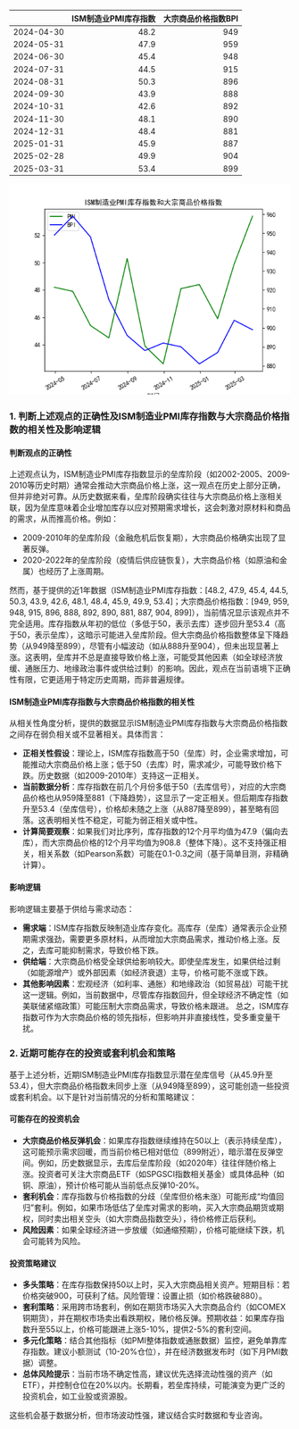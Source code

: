 |            |   ISM制造业PMI库存指数 |   大宗商品价格指数BPI |
|:-----------|-----------------------:|----------------------:|
| 2024-04-30 |                   48.2 |                   949 |
| 2024-05-31 |                   47.9 |                   959 |
| 2024-06-30 |                   45.4 |                   948 |
| 2024-07-31 |                   44.5 |                   915 |
| 2024-08-31 |                   50.3 |                   896 |
| 2024-09-30 |                   43.9 |                   888 |
| 2024-10-31 |                   42.6 |                   892 |
| 2024-11-30 |                   48.1 |                   890 |
| 2024-12-31 |                   48.4 |                   881 |
| 2025-01-31 |                   45.9 |                   887 |
| 2025-02-28 |                   49.9 |                   904 |
| 2025-03-31 |                   53.4 |                   899 |

![图](PMI_BPI.png)

### 1. 判断上述观点的正确性及ISM制造业PMI库存指数与大宗商品价格指数的相关性及影响逻辑

#### 判断观点的正确性
上述观点认为，ISM制造业PMI库存指数显示的垒库阶段（如2002-2005、2009-2010等历史时期）通常会推动大宗商品价格上涨，这一观点在历史上部分正确，但并非绝对可靠。从历史数据来看，垒库阶段确实往往与大宗商品价格上涨相关联，因为垒库意味着企业增加库存以应对预期需求增长，这会刺激对原材料和商品的需求，从而推高价格。例如：
- 2009-2010年的垒库阶段（金融危机后恢复期），大宗商品价格确实出现了显著反弹。
- 2020-2022年的垒库阶段（疫情后供应链恢复），大宗商品价格（如原油和金属）也经历了上涨周期。

然而，基于提供的近1年数据（ISM制造业PMI库存指数：[48.2, 47.9, 45.4, 44.5, 50.3, 43.9, 42.6, 48.1, 48.4, 45.9, 49.9, 53.4]；大宗商品价格指数：[949, 959, 948, 915, 896, 888, 892, 890, 881, 887, 904, 899]），当前情况显示该观点并不完全适用。库存指数从年初的低位（多低于50，表示去库）逐步回升至53.4（高于50，表示垒库），这暗示可能进入垒库阶段。但大宗商品价格指数整体呈下降趋势（从949降至899），尽管有小幅波动（如从888升至904），但未出现显著上涨。这表明，垒库并不总是直接导致价格上涨，可能受其他因素（如全球经济放缓、通胀压力、地缘政治事件或供给过剩）的影响。因此，观点在当前语境下正确性有限，它更适用于特定历史周期，而非普遍规律。

#### ISM制造业PMI库存指数与大宗商品价格指数的相关性
从相关性角度分析，提供的数据显示ISM制造业PMI库存指数与大宗商品价格指数之间存在弱负相关或不显著相关。具体而言：
- **正相关性假设**：理论上，ISM库存指数高于50（垒库）时，企业需求增加，可能推动大宗商品价格上涨；低于50（去库）时，需求减少，可能导致价格下跌。历史数据（如2009-2010年）支持这一正相关。
- **当前数据分析**：库存指数在前几个月份多低于50（去库信号），对应的大宗商品价格也从959降至881（下降趋势），这显示了一定正相关。但后期库存指数升至53.4（垒库信号），价格却未随之上涨（从887降至899），甚至略有回落。这表明相关性不稳定，可能为弱正相关或中性。
- **计算简要观察**：如果我们对比序列，库存指数的12个月平均值为47.9（偏向去库），而大宗商品价格的12个月平均值为908.8（整体下降）。这不支持强正相关，相关系数（如Pearson系数）可能在0.1-0.3之间（基于简单目测，非精确计算）。

#### 影响逻辑
影响逻辑主要基于供给与需求动态：
- **需求端**：ISM库存指数反映制造业库存变化。高库存（垒库）通常表示企业预期需求强劲，需要更多原材料，从而增加大宗商品需求，推动价格上涨。反之，去库可能抑制需求，导致价格下跌。
- **供给端**：大宗商品价格受全球供给影响较大。即使垒库发生，如果供给过剩（如能源增产）或外部因素（如经济衰退）主导，价格可能不涨或下跌。
- **其他影响因素**：宏观经济（如利率、通胀）和地缘政治（如贸易战）可能干扰这一逻辑。例如，当前数据中，尽管库存指数回升，但全球经济不确定性（如美联储紧缩政策）可能压制大宗商品需求，导致价格未跟进。
总之，ISM库存指数可作为大宗商品价格的领先指标，但影响并非直接线性，受多重变量干扰。

### 2. 近期可能存在的投资或套利机会和策略
基于上述分析，近期ISM制造业PMI库存指数显示潜在垒库信号（从45.9升至53.4），但大宗商品价格指数未同步上涨（从949降至899），这可能创造一些投资或套利机会。以下是针对当前情况的分析和策略建议：

#### 可能存在的投资机会
- **大宗商品价格反弹机会**：如果库存指数继续维持在50以上（表示持续垒库），这可能预示需求回暖，而当前价格已相对低位（899附近），暗示潜在反弹空间。例如，历史数据显示，去库后垒库阶段（如2020年）往往伴随价格上涨。投资者可关注大宗商品ETF（如SPGSCI指数相关基金）或具体品种（如铜、原油），预计价格可能从当前低点反弹10-20%。
- **套利机会**：库存指数与价格指数的分歧（垒库但价格未涨）可能形成“均值回归”套利。例如，如果市场低估了垒库对需求的影响，买入大宗商品期货或期权，同时卖出相关空头（如大宗商品指数空头），待价格修正后获利。
- **风险因素**：如果全球经济进一步放缓（如通缩预期），价格可能继续下跌，机会可能转为风险。

#### 投资策略建议
- **多头策略**：在库存指数保持50以上时，买入大宗商品相关资产。短期目标：若价格突破900，可获利了结。风险管理：设置止损（如价格跌破880）。
- **套利策略**：采用跨市场套利，例如在期货市场买入大宗商品合约（如COMEX铜期货），并在期权市场卖出看跌期权，赌价格反弹。预期收益：如果库存指数升至55以上，价格可能跟进上涨5-10%，提供2-5%的套利空间。
- **多元化策略**：结合其他指标（如PMI整体指数或通胀数据）监控，避免单靠库存指数。建议小额测试（10-20%仓位），并在经济数据发布时（如下月PMI数据）调整。
- **总体风险提示**：当前市场不确定性高，建议优先选择流动性强的资产（如ETF），并控制仓位在20%以内。长期看，若垒库持续，可能演变为更广泛的投资机会，如工业股或资源股。

这些机会基于数据分析，但市场波动性强，建议结合实时数据和专业咨询。